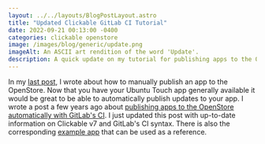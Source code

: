 ```yaml
---
layout: ../../layouts/BlogPostLayout.astro
title: "Updated Clickable GitLab CI Tutorial"
date: 2022-09-21 00:13:00 -0400
categories: clickable openstore
image: /images/blog/generic/update.png
imageAlt: An ASCII art rendition of the word 'Update'.
description: A quick update on my tutorial for publishing apps to the OpenStore via GitLab's CI.
---
```


In my [last post](/blog/how-to-publish-an-ubuntu-touch-app/), I wrote about
how to manually publish an app to the OpenStore. Now that you have your Ubuntu
Touch app generally available it would be great to be able to automatically publish
updates to your app. I wrote a post a few years ago about
[publishing apps to the OpenStore automatically with GitLab's CI](/blog/publishing-apps-to-the-0penstore-with-gitlab-ci/).
I just updated this post with up-to-date information on Clickable v7 and GitLab's CI
syntax. There is also the corresponding [example app](https://gitlab.com/clickable/clickable-gitlab-ci-test)
that can be used as a reference.

